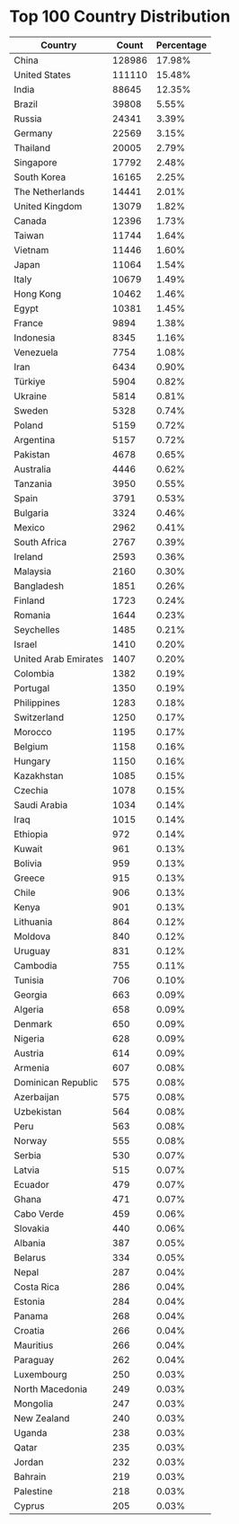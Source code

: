 # Top 100 Country Distribution
| Country | Count | Percentage |
|----|----|----|
| China | 128986 | 17.98% |
| United States | 111110 | 15.48% |
| India | 88645 | 12.35% |
| Brazil | 39808 | 5.55% |
| Russia | 24341 | 3.39% |
| Germany | 22569 | 3.15% |
| Thailand | 20005 | 2.79% |
| Singapore | 17792 | 2.48% |
| South Korea | 16165 | 2.25% |
| The Netherlands | 14441 | 2.01% |
| United Kingdom | 13079 | 1.82% |
| Canada | 12396 | 1.73% |
| Taiwan | 11744 | 1.64% |
| Vietnam | 11446 | 1.60% |
| Japan | 11064 | 1.54% |
| Italy | 10679 | 1.49% |
| Hong Kong | 10462 | 1.46% |
| Egypt | 10381 | 1.45% |
| France | 9894 | 1.38% |
| Indonesia | 8345 | 1.16% |
| Venezuela | 7754 | 1.08% |
| Iran | 6434 | 0.90% |
| Türkiye | 5904 | 0.82% |
| Ukraine | 5814 | 0.81% |
| Sweden | 5328 | 0.74% |
| Poland | 5159 | 0.72% |
| Argentina | 5157 | 0.72% |
| Pakistan | 4678 | 0.65% |
| Australia | 4446 | 0.62% |
| Tanzania | 3950 | 0.55% |
| Spain | 3791 | 0.53% |
| Bulgaria | 3324 | 0.46% |
| Mexico | 2962 | 0.41% |
| South Africa | 2767 | 0.39% |
| Ireland | 2593 | 0.36% |
| Malaysia | 2160 | 0.30% |
| Bangladesh | 1851 | 0.26% |
| Finland | 1723 | 0.24% |
| Romania | 1644 | 0.23% |
| Seychelles | 1485 | 0.21% |
| Israel | 1410 | 0.20% |
| United Arab Emirates | 1407 | 0.20% |
| Colombia | 1382 | 0.19% |
| Portugal | 1350 | 0.19% |
| Philippines | 1283 | 0.18% |
| Switzerland | 1250 | 0.17% |
| Morocco | 1195 | 0.17% |
| Belgium | 1158 | 0.16% |
| Hungary | 1150 | 0.16% |
| Kazakhstan | 1085 | 0.15% |
| Czechia | 1078 | 0.15% |
| Saudi Arabia | 1034 | 0.14% |
| Iraq | 1015 | 0.14% |
| Ethiopia | 972 | 0.14% |
| Kuwait | 961 | 0.13% |
| Bolivia | 959 | 0.13% |
| Greece | 915 | 0.13% |
| Chile | 906 | 0.13% |
| Kenya | 901 | 0.13% |
| Lithuania | 864 | 0.12% |
| Moldova | 840 | 0.12% |
| Uruguay | 831 | 0.12% |
| Cambodia | 755 | 0.11% |
| Tunisia | 706 | 0.10% |
| Georgia | 663 | 0.09% |
| Algeria | 658 | 0.09% |
| Denmark | 650 | 0.09% |
| Nigeria | 628 | 0.09% |
| Austria | 614 | 0.09% |
| Armenia | 607 | 0.08% |
| Dominican Republic | 575 | 0.08% |
| Azerbaijan | 575 | 0.08% |
| Uzbekistan | 564 | 0.08% |
| Peru | 563 | 0.08% |
| Norway | 555 | 0.08% |
| Serbia | 530 | 0.07% |
| Latvia | 515 | 0.07% |
| Ecuador | 479 | 0.07% |
| Ghana | 471 | 0.07% |
| Cabo Verde | 459 | 0.06% |
| Slovakia | 440 | 0.06% |
| Albania | 387 | 0.05% |
| Belarus | 334 | 0.05% |
| Nepal | 287 | 0.04% |
| Costa Rica | 286 | 0.04% |
| Estonia | 284 | 0.04% |
| Panama | 268 | 0.04% |
| Croatia | 266 | 0.04% |
| Mauritius | 266 | 0.04% |
| Paraguay | 262 | 0.04% |
| Luxembourg | 250 | 0.03% |
| North Macedonia | 249 | 0.03% |
| Mongolia | 247 | 0.03% |
| New Zealand | 240 | 0.03% |
| Uganda | 238 | 0.03% |
| Qatar | 235 | 0.03% |
| Jordan | 232 | 0.03% |
| Bahrain | 219 | 0.03% |
| Palestine | 218 | 0.03% |
| Cyprus | 205 | 0.03% |
